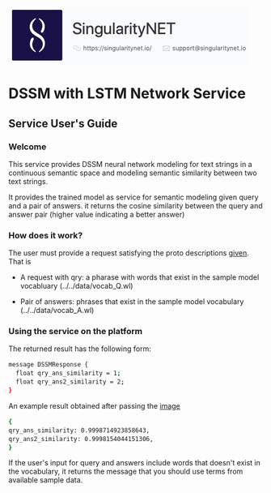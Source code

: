 ![singnetlogo](../assets/singnet-logo.jpg?raw=true 'SingularityNET')

# DSSM with LSTM Network Service
## Service User's Guide

### Welcome
This service provides DSSM neural network modeling for text strings in a continuous semantic space and modeling semantic similarity between two text strings.

It provides the trained model as service for semantic modeling given query and a pair of answers. it returns the cosine similarity between the query and answer pair (higher value indicating a better answer)

### How does it work?

The user must provide a request satisfying the proto descriptions [given](../../service_spec/DSSMService.proto). That is

* A request with qry: a pharase with words that exist in the sample model vocabluary (../../data/vocab_Q.wl) 
            
* Pair of answers: phrases that exist in the sample model vocabulary (../../data/vocab_A.wl)

### Using the service on the platform

The returned result has the following form: 
```bash
message DSSMResponse {
  float qry_ans_similarity = 1;
  float qry_ans2_similarity = 2;
}
```
An example result obtained after passing the [image](../../turtles.png)
```bash
{
qry_ans_similarity: 0.9998714923858643,
qry_ans2_similarity: 0.9998154044151306,
}
```
If the user's input for query and answers include words that doesn't exist in the vocabulary, it returns the message that you should use terms from available sample data.